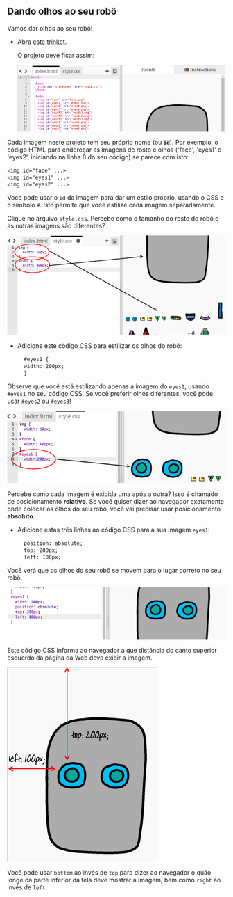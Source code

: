 ## Dando olhos ao seu robô

Vamos dar olhos ao seu robô!

+ Abra [este trinket](http://jumpto.cc/web-robot).
    
    O projeto deve ficar assim:
    
    ![captura de tela](images/robot-starter.png)

Cada imagem neste projeto tem seu próprio nome (ou **`id`**). Por exemplo, o código HTML para endereçar as imagens de rosto e olhos ('face', 'eyes1' e 'eyes2', iniciando na linha 8 do seu código) se parece com isto:

    <img id="face" ...>
    <img id="eyes1" ...>
    <img id="eyes2" ...>
    

Voce pode usar o `id` da imagem para dar um estilo próprio, usando o CSS e o símbolo `#`. Isto permite que você estilize cada imagem separadamente.

Clique no arquivo `style.css`. Percebe como o tamanho do rosto do robô e as outras imagens são diferentes?

![captura de tela](images/robot-id.png)

+ Adicione este código CSS para estilizar os olhos do robô:
    
        #eyes1 {
        width: 200px;
        }
        

Observe que você está estilizando apenas a imagem do `eyes1`, usando `#eyes1` no seu código CSS. Se você preferir olhos diferentes, você pode usar `#eyes2` ou `#eyes3`!

![captura de tela](images/robot-eyes-width.png)

Percebe como cada imagem é exibida uma após a outra? Isso é chamado de posicionamento **relativo**. Se você quiser dizer ao navegador exatamente onde colocar os olhos do seu robô, você vai precisar usar posicionamento **absoluto**.

+ Adicione estas três linhas ao código CSS para a sua imagem `eyes1`:
    
        position: absolute;
        top: 200px;
        left: 100px;
        

Você verá que os olhos do seu robô se movem para o lugar correto no seu robô.

![captura de tela](images/robot-eyes-position.png)

Este código CSS informa ao navegador a que distância do canto superior esquerdo da página da Web deve exibir a imagem.

![captura de tela](images/robot-eyes-position2.png)

Você pode usar `bottom` ao invés de `top` para dizer ao navegador o quão longe da parte inferior da tela deve mostrar a imagem, bem como `right` ao invés de `left`.